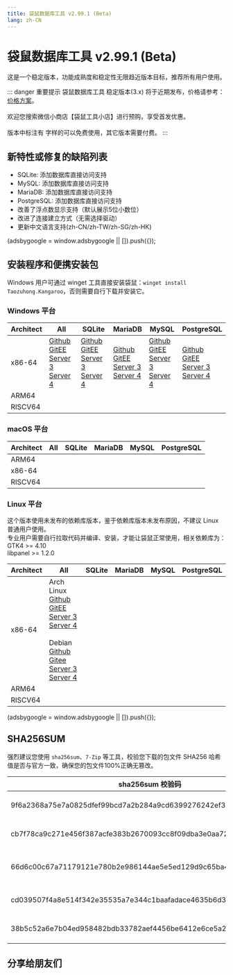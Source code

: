 ```yaml
---
title: 袋鼠数据库工具 v2.99.1 (Beta)
lang: zh-CN
---
```


# 袋鼠数据库工具 v2.99.1 (Beta)
这是一个稳定版本，功能成熟度和稳定性无限趋近版本目标，推荐所有用户使用。

::: danger 重要提示
袋鼠数据库工具 稳定版本(3.x) 将于近期发布，价格请参考：[价格方案](../document/price.md)。<br/><br/>
欢迎您搜索微信小商店【袋鼠工具小店】进行预购，享受首发优惠。<br/><br/>
版本中标注有 <Badge text="Dev" /> <Badge text="Beta"/> 字样的可以免费使用，其它版本需要付费。
:::

## 新特性或修复的缺陷列表
- SQLite: 添加数据库直接访问支持
- MySQL: 添加数据库直接访问支持
- MariaDB: 添加数据库直接访问支持
- PostgreSQL: 添加数据库直接访问支持
- 改善了浮点数显示支持（默认展示5位小数位）
- 改进了连接建立方式（无需选择驱动）
- 更新中文语言支持(zh-CN/zh-TW/zh-SG/zh-HK)

<div>
    <script2 type="text/javascript" async="true" src="https://pagead2.googlesyndication.com/pagead/js/adsbygoogle.js" />
    <ins class="adsbygoogle"
        style="display:block; text-align:center;"
        data-ad-layout="in-article"
        data-ad-format="fluid"
        data-ad-client="ca-pub-3975819313740938"
        data-ad-slot="6760827895"></ins>
    <script2 type="text/javascript">
        (adsbygoogle = window.adsbygoogle || []).push({});
    </script2>
</div>

## 安装程序和便携安装包
Windows 用户可通过 winget 工具直接安装袋鼠：`winget install Taozuhong.Kangaroo`，否则需要自行下载并安装它。

### Windows 平台
| Architect         | All               | SQLite            | MariaDB           | MySQL             | PostgreSQL        |
|-------------------|-------------------|-------------------|-------------------|-------------------|-------------------|
| x86-64            |[Github](https://github.com/dbkangaroo/kangaroo/releases/download/v2.99.1.230402/kangaroo-max-2.99.1.230402-x86_64.exe) <br/> [GitEE](https://gitee.com/dbkangaroo/kangaroo/releases/download/v2.99.1.230402/kangaroo-max-2.99.1.230402-x86_64.exe) <br/> [Server 3](https://kangaroo.awaysoft.com/downloads/v2.99.1.230402/kangaroo-max-2.99.1.230402-x86_64.exe) <br/> [Server 4](https://d4.injdk.cn/dbkangaroo/v2.99.1.230402/kangaroo-max-2.99.1.230402-x86_64.exe) | [Github](https://github.com/dbkangaroo/kangaroo/releases/download/v2.99.1.230402/kangaroo-sqlite-2.99.1.230402-x86_64.exe) <br/> [GitEE](https://gitee.com/dbkangaroo/kangaroo/releases/download/v2.99.1.230402/kangaroo-sqlite-2.99.1.230402-x86_64.exe) <br/> [Server 3](https://kangaroo.awaysoft.com/downloads/v2.99.1.230402/kangaroo-sqlite-2.99.1.230402-x86_64.exe) <br/> [Server 4](https://d4.injdk.cn/dbkangaroo/v2.99.1.230402/kangaroo-sqlite-2.99.1.230402-x86_64.exe) | [Github](https://github.com/dbkangaroo/kangaroo/releases/download/v2.99.1.230402/kangaroo-mariadb-2.99.1.230402-x86_64.exe) <br/> [GitEE](https://gitee.com/dbkangaroo/kangaroo/releases/download/v2.99.1.230402/kangaroo-mariadb-2.99.1.230402-x86_64.exe) <br/> [Server 3](https://kangaroo.awaysoft.com/downloads/v2.99.1.230402/kangaroo-mariadb-2.99.1.230402-x86_64.exe) <br/> [Server 4](https://d4.injdk.cn/dbkangaroo/v2.99.1.230402/kangaroo-mariadb-2.99.1.230402-x86_64.exe) | [Github](https://github.com/dbkangaroo/kangaroo/releases/download/v2.99.1.230402/kangaroo-mysql-2.99.1.230402-x86_64.exe) <br/> [GitEE](https://gitee.com/dbkangaroo/kangaroo/releases/download/v2.99.1.230402/kangaroo-mysql-2.99.1.230402-x86_64.exe) <br/> [Server 3](https://kangaroo.awaysoft.com/downloads/v2.99.1.230402/kangaroo-mysql-2.99.1.230402-x86_64.exe) <br/> [Server 4](https://d4.injdk.cn/dbkangaroo/v2.99.1.230402/kangaroo-mysql-2.99.1.230402-x86_64.exe) | [Github](https://github.com/dbkangaroo/kangaroo/releases/download/v2.99.1.230402/kangaroo-postgresql-2.99.1.230402-x86_64.exe) <br/> [GitEE](https://gitee.com/dbkangaroo/kangaroo/releases/download/v2.99.1.230402/kangaroo-postgresql-2.99.1.230402-x86_64.exe) <br/> [Server 3](https://kangaroo.awaysoft.com/downloads/v2.99.1.230402/kangaroo-postgresql-2.99.1.230402-x86_64.exe) <br/> [Server 4](https://d4.injdk.cn/dbkangaroo/v2.99.1.230402/kangaroo-postgresql-2.99.1.230402-x86_64.exe) |
| ARM64             | | | | | |
| RISCV64           | | | | | |


### macOS 平台
| Architect         | All               | SQLite            | MariaDB           | MySQL             | PostgreSQL        |
|-------------------|-------------------|-------------------|-------------------|-------------------|-------------------|
| ARM64             | | | | | |
| x86-64            | | | | | |
| RISCV64           | | | | | |


### Linux 平台
这个版本使用未发布的依赖库版本，鉴于依赖库版本未发布原因，不建议 Linux 普通用户使用。<br/>
专业用户需要自行拉取代码并编译、安装，才能让袋鼠正常使用，相关依赖库为：<br/>
GTK4 >= 4.10 <br/>
libpanel >= 1.2.0

| Architect         | All               | SQLite            | MariaDB           | MySQL             | PostgreSQL        |
|-------------------|-------------------|-------------------|-------------------|-------------------|-------------------|
| x86-64            | Arch Linux<br/>[Github](https://github.com/dbkangaroo/kangaroo/releases/download/v2.99.1.230402/kangaroo-2.99.1.230402-1-x86_64.pkg.tar.zst) <br/> [GitEE](https://gitee.com/dbkangaroo/kangaroo/releases/download/v2.99.1.230402/kangaroo-2.99.1.230402-1-x86_64.pkg.tar.zst) <br/>[Server 3](https://kangaroo.awaysoft.com/downloads/v2.99.1.230402/kangaroo-2.99.1.230402-1-x86_64.pkg.tar.zst) <br/> [Server 4](https://d4.injdk.cn/dbkangaroo/v2.99.1.230402/kangaroo-2.99.1.230402-1-x86_64.pkg.tar.zst)<br/><br/> Debian<br/> [Github](https://github.com/dbkangaroo/kangaroo/releases/download/v2.99.1.230402/kangaroo-2.99.1.230402-x86_64.deb) <br/>[Gitee](https://gitee.com/dbkangaroo/kangaroo/releases/download/v2.99.1.230402/kangaroo-2.99.1.230402-x86_64.deb) <br/>[Server 3](https://kangaroo.awaysoft.com/downloads/v2.99.1.230402/kangaroo-2.99.1.230402-x86_64.deb) <br/>[Server 4](https://d4.injdk.cn/dbkangaroo/v2.99.1.230402/kangaroo-2.99.1.230402-x86_64.deb)| | | | |
| ARM64             | | | | | |
| RISCV64           | | | | | |


<div>
    <script2 type="text/javascript" async="true" src="https://pagead2.googlesyndication.com/pagead/js/adsbygoogle.js" />
    <ins class="adsbygoogle"
        style="display:block; text-align:center;"
        data-ad-layout="in-article"
        data-ad-format="fluid"
        data-ad-client="ca-pub-3975819313740938"
        data-ad-slot="6760827895"></ins>
    <script2 type="text/javascript">
        (adsbygoogle = window.adsbygoogle || []).push({});
    </script2>
</div>

## SHA256SUM
强烈建议您使用 `sha256sum`、`7-Zip` 等工具，校验您下载的包文件 SHA256 哈希值是否与官方一致，确保您的包文件100%正确无篡改。

| sha256sum 校验码                             | 袋鼠安装包文件名  |
|---------------------------------------------|------------------|
| 9f6a2368a75e7a0825dfef99bcd7a2b284a9cd6399276242ef39a1048df1700b | kangaroo-2.99.1.230402-x86_64.exe           |
| cb7f78ca9c271e456f387acfe383b2670093cc8f09dba3e0aa7281527858817e | kangaroo-2.99.1.230402-x86_64.deb           |
| 66d6c00c67a71179121e780b2e986144ae5e5ed129d9c65ba4f341911813b4e1 | kangaroo-2.99.1.230402-1-x86_64.pkg.tar.zst |
| cd039507f4a8e514f342e35535a7e344c1baafadace4635b6d357eed03f1e689 | kangaroo-2.99.1.230402-x86_64.tar.zst       |
| 38b5c52a6e7b04ed958482bdb33782aef4456be6412e6ce5a24d89901f22b856 | kangaroo-2.99.1.230402-x86_64.zip           |


## 分享给朋友们
<social-share :networks="['wechat', 'qq', 'weibo', 'douban', 'facebook', 'twitter', 'telegram', 'line', 'skype', 'linkedin']" />
